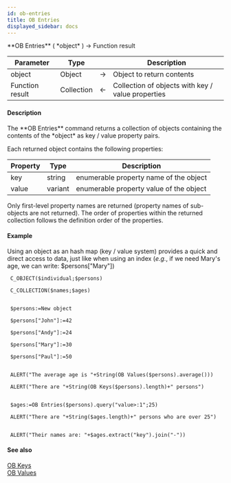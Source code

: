 ```yaml
---
id: ob-entries
title: OB Entries
displayed_sidebar: docs
---
```


<!--REF #_command_.OB Entries.Syntax-->**OB Entries** ( *object* ) -> Function result<!-- END REF-->
<!--REF #_command_.OB Entries.Params-->
| Parameter | Type |  | Description |
| --- | --- | --- | --- |
| object | Object | -> | Object to return contents |
| Function result | Collection | <- | Collection of objects with key / value properties |

<!-- END REF-->

#### Description 

<!--REF #_command_.OB Entries.Summary-->The **OB Entries** command returns a collection of objects containing the contents of the *object* as key / value property pairs.<!-- END REF--> 

Each returned object contains the following properties:

| **Property** | **Type** | **Description**                         |
| ------------ | -------- | --------------------------------------- |
| key          | string   | enumerable property name of the object  |
| value        | variant  | enumerable property value of the object |

Only first-level property names are returned (property names of sub-objects are not returned). The order of properties within the returned collection follows the definition order of the properties.

#### Example 

Using an object as an hash map (key / value system) provides a quick and direct access to data, just like when using an index (*e.g.*, if we need Mary's age, we can write: $persons\["Mary"\])

```4d
 C_OBJECT($individual;$persons)

 C_COLLECTION($names;$ages)
 

 $persons:=New object

 $persons["John"]:=42

 $persons["Andy"]:=24

 $persons["Mary"]:=30

 $persons["Paul"]:=50
 

 ALERT("The average age is "+String(OB Values($persons).average()))

 ALERT("There are "+String(OB Keys($persons).length)+" persons")
 

 $ages:=OB Entries($persons).query("value>:1";25)

 ALERT("There are "+String($ages.length)+" persons who are over 25")
 

 ALERT("Their names are: "+$ages.extract("key").join("-"))
```

#### See also 
[OB Keys](ob-keys.md)  
[OB Values](ob-values.md)  